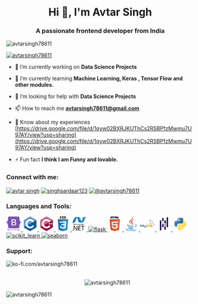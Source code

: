 <h1 align="center">Hi 👋, I'm Avtar Singh</h1>
<h3 align="center">A passionate frontend developer from India</h3>

<p align="left"> <img src="https://komarev.com/ghpvc/?username=avtarsingh78611&label=Profile%20views&color=0e75b6&style=flat" alt="avtarsingh78611" /> </p>

<p align="left"> <a href="https://github.com/ryo-ma/github-profile-trophy"><img src="https://github-profile-trophy.vercel.app/?username=avtarsingh78611" alt="avtarsingh78611" /></a> </p>

- 🔭 I’m currently working on **Data Science Projects**

- 🌱 I’m currently learning **Machine Learning, Keras , Tensor Flow and other modules.**

- 🤝 I’m looking for help with **Data Science Projects**

- 📫 How to reach me **avtarsingh78611@gmail.com**

- 📄 Know about my experiences [https://drive.google.com/file/d/1qyw02BXRJKUThCs2RSBPfzMwmu7U97AY/view?usp=sharing](https://drive.google.com/file/d/1qyw02BXRJKUThCs2RSBPfzMwmu7U97AY/view?usp=sharing)

- ⚡ Fun fact **I think I am Funny and lovable.**

<h3 align="left">Connect with me:</h3>
<p align="left">
<a href="https://linkedin.com/in/avtar singh" target="blank"><img align="center" src="https://raw.githubusercontent.com/rahuldkjain/github-profile-readme-generator/master/src/images/icons/Social/linked-in-alt.svg" alt="avtar singh" height="30" width="40" /></a>
<a href="https://instagram.com/singhsardaar123" target="blank"><img align="center" src="https://raw.githubusercontent.com/rahuldkjain/github-profile-readme-generator/master/src/images/icons/Social/instagram.svg" alt="singhsardaar123" height="30" width="40" /></a>
<a href="https://www.hackerrank.com/@avtarsingh78611" target="blank"><img align="center" src="https://raw.githubusercontent.com/rahuldkjain/github-profile-readme-generator/master/src/images/icons/Social/hackerrank.svg" alt="@avtarsingh78611" height="30" width="40" /></a>
</p>

<h3 align="left">Languages and Tools:</h3>
<p align="left"> <a href="https://getbootstrap.com" target="_blank" rel="noreferrer"> <img src="https://raw.githubusercontent.com/devicons/devicon/master/icons/bootstrap/bootstrap-plain-wordmark.svg" alt="bootstrap" width="40" height="40"/> </a> <a href="https://www.cprogramming.com/" target="_blank" rel="noreferrer"> <img src="https://raw.githubusercontent.com/devicons/devicon/master/icons/c/c-original.svg" alt="c" width="40" height="40"/> </a> <a href="https://www.w3schools.com/cpp/" target="_blank" rel="noreferrer"> <img src="https://raw.githubusercontent.com/devicons/devicon/master/icons/cplusplus/cplusplus-original.svg" alt="cplusplus" width="40" height="40"/> </a> <a href="https://www.w3schools.com/css/" target="_blank" rel="noreferrer"> <img src="https://raw.githubusercontent.com/devicons/devicon/master/icons/css3/css3-original-wordmark.svg" alt="css3" width="40" height="40"/> </a> <a href="https://dotnet.microsoft.com/" target="_blank" rel="noreferrer"> <img src="https://raw.githubusercontent.com/devicons/devicon/master/icons/dot-net/dot-net-original-wordmark.svg" alt="dotnet" width="40" height="40"/> </a> <a href="https://flask.palletsprojects.com/" target="_blank" rel="noreferrer"> <img src="https://www.vectorlogo.zone/logos/pocoo_flask/pocoo_flask-icon.svg" alt="flask" width="40" height="40"/> </a> <a href="https://www.w3.org/html/" target="_blank" rel="noreferrer"> <img src="https://raw.githubusercontent.com/devicons/devicon/master/icons/html5/html5-original-wordmark.svg" alt="html5" width="40" height="40"/> </a> <a href="https://www.java.com" target="_blank" rel="noreferrer"> <img src="https://raw.githubusercontent.com/devicons/devicon/master/icons/java/java-original.svg" alt="java" width="40" height="40"/> </a> <a href="https://www.mysql.com/" target="_blank" rel="noreferrer"> <img src="https://raw.githubusercontent.com/devicons/devicon/master/icons/mysql/mysql-original-wordmark.svg" alt="mysql" width="40" height="40"/> </a> <a href="https://pandas.pydata.org/" target="_blank" rel="noreferrer"> <img src="https://raw.githubusercontent.com/devicons/devicon/2ae2a900d2f041da66e950e4d48052658d850630/icons/pandas/pandas-original.svg" alt="pandas" width="40" height="40"/> </a> <a href="https://www.python.org" target="_blank" rel="noreferrer"> <img src="https://raw.githubusercontent.com/devicons/devicon/master/icons/python/python-original.svg" alt="python" width="40" height="40"/> </a> <a href="https://scikit-learn.org/" target="_blank" rel="noreferrer"> <img src="https://upload.wikimedia.org/wikipedia/commons/0/05/Scikit_learn_logo_small.svg" alt="scikit_learn" width="40" height="40"/> </a> <a href="https://seaborn.pydata.org/" target="_blank" rel="noreferrer"> <img src="https://seaborn.pydata.org/_images/logo-mark-lightbg.svg" alt="seaborn" width="40" height="40"/> </a> </p>

<h3 align="left">Support:</h3>
<p><a href="https://ko-fi.com/ko-fi.com/avtarsingh78611"> <img align="left" src="https://cdn.ko-fi.com/cdn/kofi3.png?v=3" height="50" width="210" alt="ko-fi.com/avtarsingh78611" /></a></p><br><br>

<p><img align="center" src="https://github-readme-stats.vercel.app/api/top-langs?username=avtarsingh78611&show_icons=true&locale=en&layout=compact" alt="avtarsingh78611" /></p>

<p><img align="center" src="https://github-readme-streak-stats.herokuapp.com/?user=avtarsingh78611&" alt="avtarsingh78611" /></p>
